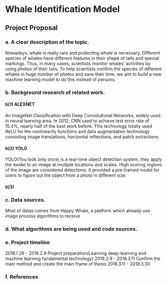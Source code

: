 # Whale Identification Model

## Project Proposal

### a. A clear description of the topic.
Nowadays, whale is really rare and protecting whale is necessary. Different species of whales have different features in their shape of tails and special markings. Thus, in many cases, scientists monitor whales’ activities by using photos of their tails. To help scientists confirm the species of different whales in huge number of photos and save their time, we aim to build a new machine learning model to do this instead of persons.


### b. Background research of related work.
#### b(1)    ALEXNET
An ImageNet Classification with Deep Convolutional Networks, widely used in neural learning area. In 2012, CNN used to achieve test error rate of 15.4%, nearly half of the best work before. This technology totally used ReLU for the nonlinearity functions and data augmentation technology consisting image translations, horizontal reflections, and patch extractions.

#### b(2)    YOLO
YOLO(You look only once) is a real-time object detection system, they apply the model to an image at multiple locations and scales. High scoring regions of the image are considered detections. It provided a pre-trained model for users to figure out the object from a photo in different size.

#### b(3)   


### c. Data sources.
Most of datas comes from Happy Whale, a platform which already use image process algorithms to receive



### d. What algorithms are being used and code sources.


### e. Project timeline
2018.1.26 - 2018.2.9 Project preparation(Learning deep-learning and machine learning fundamental technology)
2018.2.9 - 2018.3.11 Confirm the main method and create the main frame of thesis
2018.3.11 - 2018.3.30


### f. References

